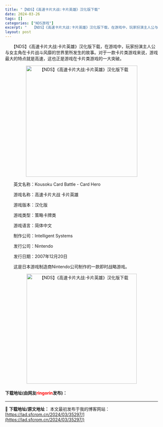 ```yaml
---
title: "【NDS】《高速卡片大战:卡片英雄》汉化版下载"
date: 2024-03-26
tags: []
categories: ["NDS游戏"]
excerpt: "　　【NDS】《高速卡片大战:卡片英雄》汉化版下载，在游戏中，玩家扮演主人公与女主角在卡片战斗风靡的世界里所发生的故事。对于一款卡片类游戏来说，游戏最大的特点就是高速，这也正是游戏在卡片类游戏的一大突破。 　　英文名称：Kousoku Card Battle - Card Hero 　　游戏名称：高&hellip;"
layout: post
---
```


 <p>　　【NDS】《高速卡片大战:卡片英雄》汉化版下载，在游戏中，玩家扮演主人公与女主角在卡片战斗风靡的世界里所发生的故事。对于一款卡片类游戏来说，游戏最大的特点就是高速，这也正是游戏在卡片类游戏的一大突破。</p> <p align="center"><img align="" border="0" src="https://lad.sfcrom.cn/wp-content/uploads/2024/03/20240326_660228be6f7f7.png" width="367" alt="【NDS】《高速卡片大战:卡片英雄》汉化版下载" /></p> <p>　　英文名称：Kousoku Card Battle - Card Hero</p> <p>　　游戏名称：高速卡片大战 卡片英雄</p> <p>　　游戏版本：汉化版</p> <p>　　游戏类型：策略卡牌类</p> <p>　　游戏语言：简体中文</p> <p>　　制作公司：Intelligent Systems</p> <p>　　发行公司：Nintendo</p> <p>　　发行日期：2007年12月20日</p> <p>　　这是日本游戏制造商Nintendo公司制作的一款即时战略游戏。</p> <p align="center"><img align="" border="0" src="https://lad.sfcrom.cn/wp-content/uploads/2024/03/20240326_660228bf07ed4.png" width="363" alt="【NDS】《高速卡片大战:卡片英雄》汉化版下载" /></p> <p><h4>下载地址(由网友<font color="red">ringorin</font>发布)：</h4></p> 

---
📖 **下载地址/原文地址：** 本文最初发布于我的博客网站：[https://lad.sfcrom.cn/2024/03/35297/](https://lad.sfcrom.cn/2024/03/35297/)
